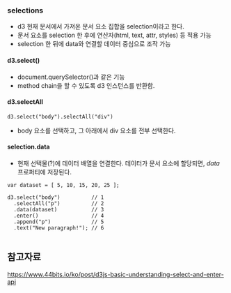 ### selections
- d3 현재 문서에서 가져온 문서 요소 집합을 selection이라고 한다.
- 문서 요소를 selection 한 후에 연산자(html, text, attr, styles) 등 적용 가능
- selection 한 뒤에 data와 연결할 데이터 중심으로 조작 가능  

#### d3.select()
- document.querySelector()과 같은 기능
-  method chain을 할 수 있도록 d3 인스턴스를 반환함. 

#### d3.selectAll
```
d3.select("body").selectAll("div") 
```

- body 요소를 선택하고, 그 아래에서 div 요소를 전부 선택한다. 

#### selection.data

- 현재 선택물(?)에 데이터 배열을 연결한다. 데이터가 문서 요소에 할당되면, _data_ 프로퍼티에 저장된다. 

```
var dataset = [ 5, 10, 15, 20, 25 ];

d3.select("body")          // 1
  .selectAll("p")          // 2
  .data(dataset)           // 3
  .enter()                 // 4
  .append("p")             // 5
  .text("New paragraph!"); // 6
  
```


## 참고자료 

https://www.44bits.io/ko/post/d3js-basic-understanding-select-and-enter-api
